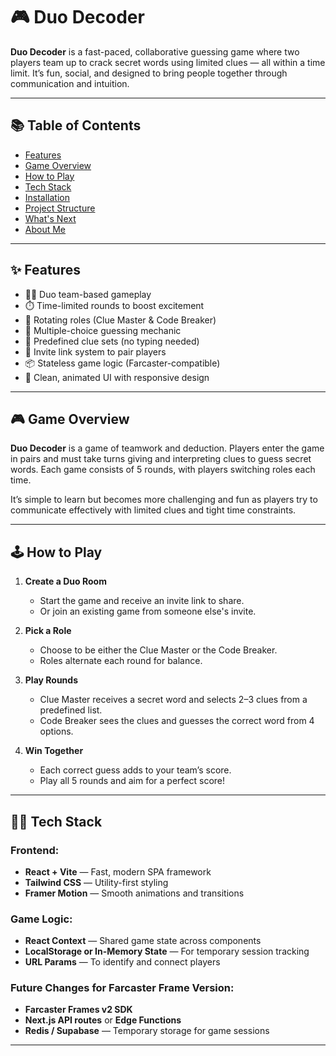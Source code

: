 # 🎮 Duo Decoder

**Duo Decoder** is a fast-paced, collaborative guessing game where two players team up to crack secret words using limited clues — all within a time limit. It’s fun, social, and designed to bring people together through communication and intuition.

---

## 📚 Table of Contents

- [Features](#features)
- [Game Overview](#game-overview)
- [How to Play](#how-to-play)
- [Tech Stack](#tech-stack)
- [Installation](#installation)
- [Project Structure](#project-structure)
- [What's Next](#whats-next)
- [About Me](#about-me)

---

## ✨ Features

- 👯‍♂️ Duo team-based gameplay
- ⏱️ Time-limited rounds to boost excitement
- 🔀 Rotating roles (Clue Master & Code Breaker)
- 🎲 Multiple-choice guessing mechanic
- 🧠 Predefined clue sets (no typing needed)
- 🔗 Invite link system to pair players
- 📦 Stateless game logic (Farcaster-compatible)
- 🎨 Clean, animated UI with responsive design

---

## 🎮 Game Overview

**Duo Decoder** is a game of teamwork and deduction. Players enter the game in pairs and must take turns giving and interpreting clues to guess secret words. Each game consists of 5 rounds, with players switching roles each time.

It’s simple to learn but becomes more challenging and fun as players try to communicate effectively with limited clues and tight time constraints.

---

## 🕹️ How to Play

1. **Create a Duo Room**
   - Start the game and receive an invite link to share.
   - Or join an existing game from someone else's invite.

2. **Pick a Role**
   - Choose to be either the Clue Master or the Code Breaker.
   - Roles alternate each round for balance.

3. **Play Rounds**
   - Clue Master receives a secret word and selects 2–3 clues from a predefined list.
   - Code Breaker sees the clues and guesses the correct word from 4 options.

4. **Win Together**
   - Each correct guess adds to your team’s score.
   - Play all 5 rounds and aim for a perfect score!

---

## 🧑‍💻 Tech Stack

### Frontend:
- **React + Vite** — Fast, modern SPA framework
- **Tailwind CSS** — Utility-first styling
- **Framer Motion** — Smooth animations and transitions

### Game Logic:
- **React Context** — Shared game state across components
- **LocalStorage or In-Memory State** — For temporary session tracking
- **URL Params** — To identify and connect players

### Future Changes for Farcaster Frame Version:
- **Farcaster Frames v2 SDK**
- **Next.js API routes** or **Edge Functions**
- **Redis / Supabase** — Temporary storage for game sessions

---

